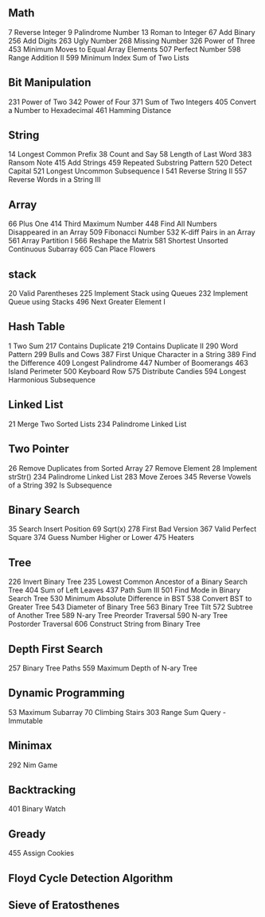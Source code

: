 ## Math
7 Reverse Integer
9 Palindrome Number
13 Roman to Integer
67 Add Binary
256 Add Digits
263 Ugly Number
268 Missing Number
326 Power of Three
453	Minimum Moves to Equal Array Elements
507 Perfect Number
598 Range Addition II
599 Minimum Index Sum of Two Lists


## Bit Manipulation
231 Power of Two
342 Power of Four
371 Sum of Two Integers
405 Convert a Number to Hexadecimal
461 Hamming Distance

## String
14 Longest Common Prefix
38 Count and Say
58 Length of Last Word
383 Ransom Note
415 Add Strings
459 Repeated Substring Pattern
520	Detect Capital
521 Longest Uncommon Subsequence I
541 Reverse String II
557 Reverse Words in a String III

## Array
66 Plus One
414 Third Maximum Number
448 Find All Numbers Disappeared in an Array
509 Fibonacci Number
532 K-diff Pairs in an Array
561 Array Partition I
566 Reshape the Matrix
581 Shortest Unsorted Continuous Subarray
605 Can Place Flowers

## stack
20 Valid Parentheses 
225 Implement Stack using Queues
232 Implement Queue using Stacks
496 Next Greater Element I

## Hash Table
1 Two Sum
217 Contains Duplicate
219 Contains Duplicate II
290 Word Pattern
299 Bulls and Cows
387 First Unique Character in a String
389 Find the Difference
409 Longest Palindrome
447 Number of Boomerangs
463 Island Perimeter
500 Keyboard Row
575 Distribute Candies
594 Longest Harmonious Subsequence

## Linked List
21 Merge Two Sorted Lists
234 Palindrome Linked List

## Two Pointer
26 Remove Duplicates from Sorted Array
27 Remove Element
28 Implement strStr()
234 Palindrome Linked List
283 Move Zeroes
345 Reverse Vowels of a String
392 Is Subsequence

## Binary Search
35 Search Insert Position
69 Sqrt(x)
278 First Bad Version
367 Valid Perfect Square
374 Guess Number Higher or Lower
475 Heaters

## Tree
226 Invert Binary Tree
235 Lowest Common Ancestor of a Binary Search Tree
404 Sum of Left Leaves
437 Path Sum III
501 Find Mode in Binary Search Tree
530 Minimum Absolute Difference in BST
538 Convert BST to Greater Tree
543 Diameter of Binary Tree
563 Binary Tree Tilt
572 Subtree of Another Tree
589 N-ary Tree Preorder Traversal
590 N-ary Tree Postorder Traversal
606 Construct String from Binary Tree


## Depth First Search
257 Binary Tree Paths
559 Maximum Depth of N-ary Tree

## Dynamic Programming
53 Maximum Subarray
70 Climbing Stairs
303 Range Sum Query - Immutable

## Minimax
292	Nim Game

## Backtracking
401 Binary Watch

## Gready
455 Assign Cookies

## Floyd Cycle Detection Algorithm

## Sieve of Eratosthenes